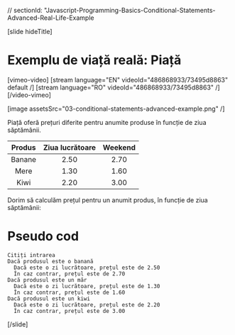 // sectionId: "Javascript-Programming-Basics-Conditional-Statements-Advanced-Real-Life-Example

[slide hideTitle]

# Exemplu de viață reală: Piață
[vimeo-video]
[stream language="EN" videoId="486868933/73495d8863" default /]
[stream language="RO" videoId="486868933/73495d8863"  /]
[/video-vimeo]

[image assetsSrc="03-conditional-statements-advanced-example.png" /]

Piață oferă prețuri diferite pentru anumite produse în funcție de ziua săptămânii.


| **Produs**      | **Ziua lucrătoare** | **Weekend**   |
| :---:       |    :----:   |   :---:     |
| Banane        |2.50       | 2.70 |
| Mere          | 1.30        | 1.60    |
| Kiwi          | 2.20        | 3.00    |

Dorim să calculăm prețul pentru un anumit produs, în funcție de ziua săptămânii:

# Pseudo cod

```
Citiți intrarea
Dacă produsul este o banană
  Dacă este o zi lucrătoare, prețul este de 2.50
  În caz contrar, prețul este de 2.70
Dacă produsul este un măr
  Dacă este o zi lucrătoare, prețul este de 1.30
  În caz contrar, prețul este de 1.60
Dacă produsul este un kiwi
  Dacă este o zi lucrătoare, prețul este de 2.20
  În caz contrar, prețul este de 3.00
```
[/slide]
